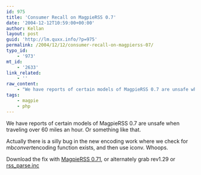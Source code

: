 ```yaml
---
id: 975
title: 'Consumer Recall on MagpieRSS 0.7'
date: '2004-12-12T10:59:00+00:00'
author: Kellan
layout: post
guid: 'http://lm.quxx.info/?p=975'
permalink: /2004/12/12/consumer-recall-on-magpierss-07/
typo_id:
    - '973'
mt_id:
    - '2633'
link_related:
    - ''
raw_content:
    - "We have reports of certain models of MagpieRSS 0.7 are unsafe when traveling over 60 miles an hour.  Or something like that.\r\n\r\nActually there is a silly bug in the new encoding work where we check for mb_convert_encoding function exists, and then use iconv.  Whoops.\r\n\r\nDownload the fix with <a href=\\\"http://sourceforge.net/project/showfiles.php?group_id=55691&package_id=50728&release_id=289412\\\">MagpieRSS 0.71</a>, or alternately grab rev1.29 or <a href=\\\"http://cvs.sourceforge.net/viewcvs.py/*checkout*/magpierss/magpierss/rss_parse.inc?rev=1.29\\\">rss_parse.inc</a>"
tags:
    - magpie
    - php
---
```


We have reports of certain models of MagpieRSS 0.7 are unsafe when traveling over 60 miles an hour. Or something like that.

Actually there is a silly bug in the new encoding work where we check for mb*convert*encoding function exists, and then use iconv. Whoops.

Download the fix with [MagpieRSS 0.71](http://sourceforge.net/project/showfiles.php?group_id=55691&package_id=50728&release_id=289412), or alternately grab rev1.29 or [rss\_parse.inc](http://cvs.sourceforge.net/viewcvs.py/*checkout*/magpierss/magpierss/rss_parse.inc?rev=1.29)